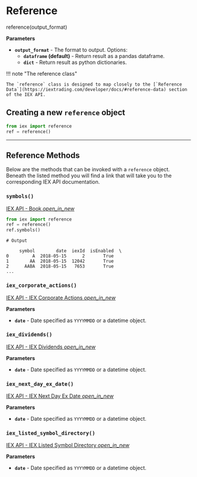 # Reference

<div class='code-def'>reference(output_format)</div>

__Parameters__

* __`output_format`__ - The format to output. Options:
    - __`dataframe` (default)__ - Return result as a pandas dataframe.
    - __`dict`__ - Return result as python dictionaries.


!!! note "The reference class"

    The `reference` class is designed to map closely to the [`Reference Data`](https://iextrading.com/developer/docs/#reference-data) section of the IEX API.

## Creating a new `reference` object

``` python
from iex import reference
ref = reference()
```

----


## Reference Methods

Below are the methods that can be invoked with a `reference` object. Beneath the listed method you will find a link that will take you to the corresponding IEX API documentation.

### `symbols()`

[IEX API - Book <i class="material-icons md-16">
open_in_new
</i>](https://iextrading.com/developer/docs/#symbols)

``` python
from iex import reference
ref = reference()
ref.symbols()
```

    # Output

         symbol        date  iexId  isEnabled  \
    0         A  2018-05-15      2       True   
    1        AA  2018-05-15  12042       True   
    2      AABA  2018-05-15   7653       True   
    ...

### `iex_corporate_actions()`

[IEX API - IEX Corporate Actions <i class="material-icons md-16">
open_in_new
</i>](https://iextrading.com/developer/docs/#iex-corporate-actions)

__Parameters__

* __`date`__ - Date specified as `YYYYMMDD` or a datetime object.

### `iex_dividends()`

[IEX API - IEX Dividends <i class="material-icons md-16">
open_in_new
</i>](https://iextrading.com/developer/docs/#iex-dividends)

__Parameters__

* __`date`__ - Date specified as `YYYYMMDD` or a datetime object.

### `iex_next_day_ex_date()`

[IEX API - IEX Next Day Ex Date <i class="material-icons md-16">
open_in_new
</i>](https://iextrading.com/developer/docs/#iex-next-day-ex-date)

__Parameters__

* __`date`__ - Date specified as `YYYYMMDD` or a datetime object.

### `iex_listed_symbol_directory()`

[IEX API - IEX Listed Symbol Directory <i class="material-icons md-16">
open_in_new
</i>](https://iextrading.com/developer/docs/#iex-listed-symbol-directory)

__Parameters__

* __`date`__ - Date specified as `YYYYMMDD` or a datetime object.
